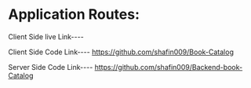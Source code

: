 # Application Routes:

#### 

Client Side live Link----


Client Side Code Link---- https://github.com/shafin009/Book-Catalog



Server Side Code Link---- https://github.com/shafin009/Backend-book-Catalog
